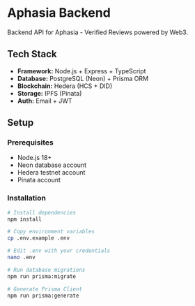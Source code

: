 # Aphasia Backend

Backend API for Aphasia - Verified Reviews powered by Web3.

## Tech Stack

- **Framework:** Node.js + Express + TypeScript
- **Database:** PostgreSQL (Neon) + Prisma ORM
- **Blockchain:** Hedera (HCS + DID)
- **Storage:** IPFS (Pinata)
- **Auth:** Email + JWT

## Setup

### Prerequisites

- Node.js 18+
- Neon database account
- Hedera testnet account
- Pinata account

### Installation
```bash
# Install dependencies
npm install

# Copy environment variables
cp .env.example .env

# Edit .env with your credentials
nano .env

# Run database migrations
npm run prisma:migrate

# Generate Prisma Client
npm run prisma:generate
